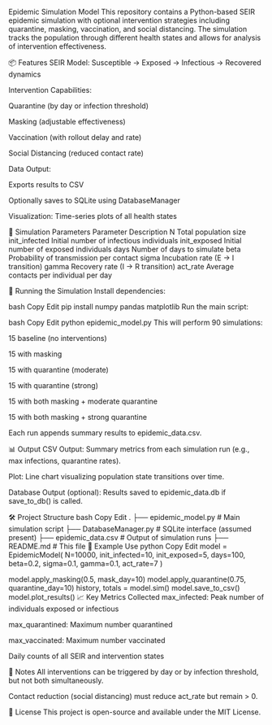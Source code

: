 Epidemic Simulation Model
This repository contains a Python-based SEIR epidemic simulation with optional intervention strategies including quarantine, masking, vaccination, and social distancing. The simulation tracks the population through different health states and allows for analysis of intervention effectiveness.

📦 Features
SEIR Model: Susceptible → Exposed → Infectious → Recovered dynamics

Intervention Capabilities:

Quarantine (by day or infection threshold)

Masking (adjustable effectiveness)

Vaccination (with rollout delay and rate)

Social Distancing (reduced contact rate)

Data Output:

Exports results to CSV

Optionally saves to SQLite using DatabaseManager

Visualization: Time-series plots of all health states

🧪 Simulation Parameters
Parameter	Description
N	Total population size
init_infected	Initial number of infectious individuals
init_exposed	Initial number of exposed individuals
days	Number of days to simulate
beta	Probability of transmission per contact
sigma	Incubation rate (E → I transition)
gamma	Recovery rate (I → R transition)
act_rate	Average contacts per individual per day

🚀 Running the Simulation
Install dependencies:

bash
Copy
Edit
pip install numpy pandas matplotlib
Run the main script:

bash
Copy
Edit
python epidemic_model.py
This will perform 90 simulations:

15 baseline (no interventions)

15 with masking

15 with quarantine (moderate)

15 with quarantine (strong)

15 with both masking + moderate quarantine

15 with both masking + strong quarantine

Each run appends summary results to epidemic_data.csv.

📊 Output
CSV Output: Summary metrics from each simulation run (e.g., max infections, quarantine rates).

Plot: Line chart visualizing population state transitions over time.

Database Output (optional): Results saved to epidemic_data.db if save_to_db() is called.

🛠️ Project Structure
bash
Copy
Edit
.
├── epidemic_model.py         # Main simulation script
├── DatabaseManager.py        # SQLite interface (assumed present)
├── epidemic_data.csv         # Output of simulation runs
├── README.md                 # This file
🧩 Example Use
python
Copy
Edit
model = EpidemicModel(
    N=10000,
    init_infected=10,
    init_exposed=5,
    days=100,
    beta=0.2,
    sigma=0.1,
    gamma=0.1,
    act_rate=7
)

model.apply_masking(0.5, mask_day=10)
model.apply_quarantine(0.75, quarantine_day=10)
history, totals = model.sim()
model.save_to_csv()
model.plot_results()
📈 Key Metrics Collected
max_infected: Peak number of individuals exposed or infectious

max_quarantined: Maximum number quarantined

max_vaccinated: Maximum number vaccinated

Daily counts of all SEIR and intervention states

📌 Notes
All interventions can be triggered by day or by infection threshold, but not both simultaneously.

Contact reduction (social distancing) must reduce act_rate but remain > 0.

📜 License
This project is open-source and available under the MIT License.

